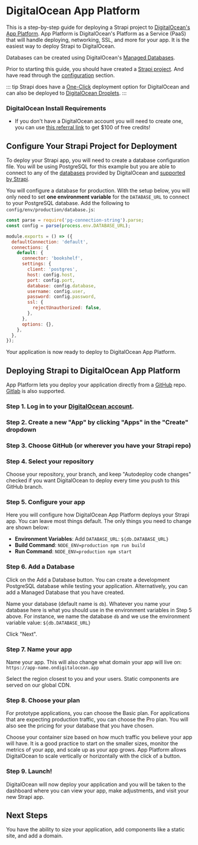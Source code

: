 # DigitalOcean App Platform

This is a step-by-step guide for deploying a Strapi project to [DigitalOcean's App Platform](https://digitalocean.com). App Platform is DigitalOcean's Platform as a Service (PaaS) that will handle deploying, networking, SSL, and more for your app. It is the easiest way to deploy Strapi to DigitalOcean.

Databases can be created using DigitalOcean's [Managed Databases](https://www.digitalocean.com/products/managed-databases/).

Prior to starting this guide, you should have created a [Strapi project](/developer-docs/latest/getting-started/quick-start.md). And have read through the [configuration](/developer-docs/latest/setup-deployment-guides/deployment.md#application-configuration) section.

::: tip
Strapi does have a [One-Click](/developer-docs/latest/setup-deployment-guides/installation/digitalocean-one-click.md) deployment option for DigitalOcean and can also be deployed to [DigitalOcean Droplets](/developer-docs/latest/setup-deployment-guides/deployment/hosting-guides/digitalocean.md).
:::

### DigitalOcean Install Requirements

- If you don't have a DigitalOcean account you will need to create one, you can use [this referral link](https://try.digitalocean.com/strapi/) to get \$100 of free credits!

## Configure Your Strapi Project for Deployment

To deploy your Strapi app, you will need to create a database configuration file. You will be using PostgreSQL for this example but you are able to connect to any of the [databases](https://docs.digitalocean.com/products/databases/) provided by DigitalOcean and [supported by Strapi](/developer-docs/latest/setup-deployment-guides/configurations.html#database).

You will configure a database for production. With the setup below, you will only need to set **one environment variable** for the `DATABASE_URL` to connect to your PostgreSQL database. Add the following to `config/env/production/database.js`:

```javascript
const parse = require('pg-connection-string').parse;
const config = parse(process.env.DATABASE_URL);

module.exports = () => ({
  defaultConnection: 'default',
  connections: {
    default: {
      connector: 'bookshelf',
      settings: {
        client: 'postgres',
        host: config.host,
        port: config.port,
        database: config.database,
        username: config.user,
        password: config.password,
        ssl: {
          rejectUnauthorized: false,
        },
      },
      options: {},
    },
  },
});
```

Your application is now ready to deploy to DigitalOcean App Platform.

## Deploying Strapi to DigitalOcean App Platform

App Platform lets you deploy your application directly from a [GitHub](https://github.com) repo. [Gitlab](https://gitlab.com) is also supported.

### Step 1. Log in to your [DigitalOcean account](https://cloud.digitalocean.com/login).

### Step 2. Create a new "App" by clicking "Apps" in the "Create" dropdown

### Step 3. Choose GitHub (or wherever you have your Strapi repo)

### Step 4. Select your repository

Choose your repository, your branch, and keep "Autodeploy code changes" checked if you want DigitalOcean to deploy every time you push to this GitHub branch.

### Step 5. Configure your app

Here you will configure how DigitalOcean App Platform deploys your Strapi app. You can leave most things default. The only things you need to change are shown below:

- **Environment Variables**: Add `DATABASE_URL`: `${db.DATABASE_URL}`
- **Build Command**: `NODE_ENV=production npm run build`
- **Run Command**: `NODE_ENV=production npm start`

### Step 6. Add a Database

Click on the Add a Database button. You can create a development PostgreSQL database while testing your application. Alternatively, you can add a Managed Database that you have created.

Name your database (default name is `db`). Whatever you name your database here is what you should use in the environment variables in Step 5 above. For instance, we name the database `db` and we use the environment variable value: `${db.DATABASE_URL}`

Click "Next".

### Step 7. Name your app

Name your app. This will also change what domain your app will live on: `https://app-name.ondigitalocean.app`

Select the region closest to you and your users. Static components are served on our global CDN.

### Step 8. Choose your plan

For prototype applications, you can choose the Basic plan. For applications that are expecting production traffic, you can choose the Pro plan. You will also see the pricing for your database that you have chosen.

Choose your container size based on how much traffic you believe your app will have. It is a good practice to start on the smaller sizes, monitor the metrics of your app, and scale up as your app grows. App Platform allows DigitalOcean to scale vertically or horizontally with the click of a button.

### Step 9. Launch!

DigitalOcean will now deploy your application and you will be taken to the dashboard where you can view your app, make adjustments, and visit your new Strapi app.

## Next Steps

You have the ability to size your application, add components like a static site, and add a domain.
